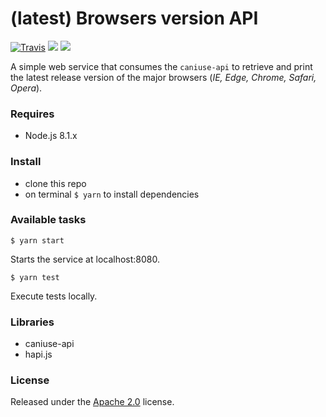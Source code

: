 # (latest) Browsers version API

[![Travis](https://img.shields.io/travis/moebiusmania/browsers-version-api.svg?style=flat-square)](https://travis-ci.org/moebiusmania/browsers-version-api)
![](https://img.shields.io/badge/language-javascript-yellow.svg?style=flat-square)
![](https://img.shields.io/badge/nodejs-6+-green.svg?style=flat-square)

A simple web service that consumes the ```caniuse-api``` to retrieve and print the latest release version of the major browsers (*IE, Edge, Chrome, Safari, Opera*).

### Requires
* Node.js 8.1.x

### Install
* clone this repo
* on terminal ```$ yarn``` to install dependencies

### Available tasks
```
$ yarn start
```
Starts the service at localhost:8080. 

```
$ yarn test
```
Execute tests locally. 

### Libraries
* caniuse-api
* hapi.js

### License
Released under the [Apache 2.0](LICENSE) license.
